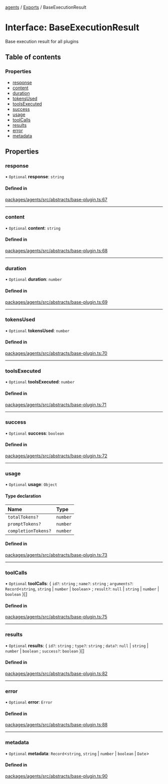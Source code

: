 <!-- 
 ⚠️  AUTO-GENERATED FILE - DO NOT EDIT MANUALLY
 This file is automatically generated by scripts/docs-generator.js
 To make changes, edit the source TypeScript files or update the generator script
-->

[agents](../../) / [Exports](../modules) / BaseExecutionResult

# Interface: BaseExecutionResult

Base execution result for all plugins

## Table of contents

### Properties

- [response](BaseExecutionResult#response)
- [content](BaseExecutionResult#content)
- [duration](BaseExecutionResult#duration)
- [tokensUsed](BaseExecutionResult#tokensused)
- [toolsExecuted](BaseExecutionResult#toolsexecuted)
- [success](BaseExecutionResult#success)
- [usage](BaseExecutionResult#usage)
- [toolCalls](BaseExecutionResult#toolcalls)
- [results](BaseExecutionResult#results)
- [error](BaseExecutionResult#error)
- [metadata](BaseExecutionResult#metadata)

## Properties

### response

• `Optional` **response**: `string`

#### Defined in

[packages/agents/src/abstracts/base-plugin.ts:67](https://github.com/woojubb/robota/blob/87419dbb26faf50d7f1d60ae717fbe215743d1f6/packages/agents/src/abstracts/base-plugin.ts#L67)

___

### content

• `Optional` **content**: `string`

#### Defined in

[packages/agents/src/abstracts/base-plugin.ts:68](https://github.com/woojubb/robota/blob/87419dbb26faf50d7f1d60ae717fbe215743d1f6/packages/agents/src/abstracts/base-plugin.ts#L68)

___

### duration

• `Optional` **duration**: `number`

#### Defined in

[packages/agents/src/abstracts/base-plugin.ts:69](https://github.com/woojubb/robota/blob/87419dbb26faf50d7f1d60ae717fbe215743d1f6/packages/agents/src/abstracts/base-plugin.ts#L69)

___

### tokensUsed

• `Optional` **tokensUsed**: `number`

#### Defined in

[packages/agents/src/abstracts/base-plugin.ts:70](https://github.com/woojubb/robota/blob/87419dbb26faf50d7f1d60ae717fbe215743d1f6/packages/agents/src/abstracts/base-plugin.ts#L70)

___

### toolsExecuted

• `Optional` **toolsExecuted**: `number`

#### Defined in

[packages/agents/src/abstracts/base-plugin.ts:71](https://github.com/woojubb/robota/blob/87419dbb26faf50d7f1d60ae717fbe215743d1f6/packages/agents/src/abstracts/base-plugin.ts#L71)

___

### success

• `Optional` **success**: `boolean`

#### Defined in

[packages/agents/src/abstracts/base-plugin.ts:72](https://github.com/woojubb/robota/blob/87419dbb26faf50d7f1d60ae717fbe215743d1f6/packages/agents/src/abstracts/base-plugin.ts#L72)

___

### usage

• `Optional` **usage**: `Object`

#### Type declaration

| Name | Type |
| :------ | :------ |
| `totalTokens?` | `number` |
| `promptTokens?` | `number` |
| `completionTokens?` | `number` |

#### Defined in

[packages/agents/src/abstracts/base-plugin.ts:73](https://github.com/woojubb/robota/blob/87419dbb26faf50d7f1d60ae717fbe215743d1f6/packages/agents/src/abstracts/base-plugin.ts#L73)

___

### toolCalls

• `Optional` **toolCalls**: \{ `id?`: `string` ; `name?`: `string` ; `arguments?`: `Record`\<`string`, `string` \| `number` \| `boolean`\> ; `result?`: ``null`` \| `string` \| `number` \| `boolean`  }[]

#### Defined in

[packages/agents/src/abstracts/base-plugin.ts:75](https://github.com/woojubb/robota/blob/87419dbb26faf50d7f1d60ae717fbe215743d1f6/packages/agents/src/abstracts/base-plugin.ts#L75)

___

### results

• `Optional` **results**: \{ `id?`: `string` ; `type?`: `string` ; `data?`: ``null`` \| `string` \| `number` \| `boolean` ; `success?`: `boolean`  }[]

#### Defined in

[packages/agents/src/abstracts/base-plugin.ts:82](https://github.com/woojubb/robota/blob/87419dbb26faf50d7f1d60ae717fbe215743d1f6/packages/agents/src/abstracts/base-plugin.ts#L82)

___

### error

• `Optional` **error**: `Error`

#### Defined in

[packages/agents/src/abstracts/base-plugin.ts:88](https://github.com/woojubb/robota/blob/87419dbb26faf50d7f1d60ae717fbe215743d1f6/packages/agents/src/abstracts/base-plugin.ts#L88)

___

### metadata

• `Optional` **metadata**: `Record`\<`string`, `string` \| `number` \| `boolean` \| `Date`\>

#### Defined in

[packages/agents/src/abstracts/base-plugin.ts:90](https://github.com/woojubb/robota/blob/87419dbb26faf50d7f1d60ae717fbe215743d1f6/packages/agents/src/abstracts/base-plugin.ts#L90)
